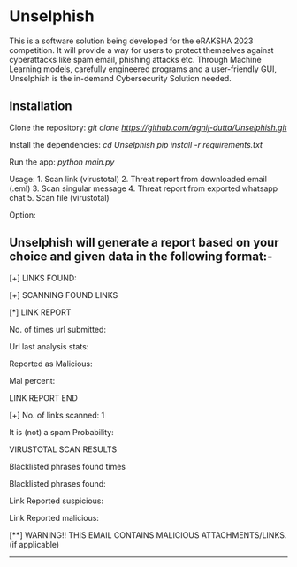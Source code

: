 # Unselphish
This is a software solution being developed for the eRAKSHA 2023 competition. It will provide a way for users to protect themselves against cyberattacks like spam email, phishing attacks etc. Through Machine Learning models, carefully engineered programs and a user-friendly GUI, Unselphish is the in-demand Cybersecurity Solution needed.

## Installation

Clone the repository:  *git clone https://github.com/agnij-dutta/Unselphish.git* 

Install the dependencies:  *cd Unselphish pip install -r requirements.txt*

Run the app: *python main.py*

Usage: 1. Scan link (virustotal)
2. Threat report from downloaded email (.eml)
3. Scan singular message
4. Threat report from exported whatsapp chat
5. Scan file (virustotal)

Option: <your choice>

<Your Input Data>


Unselphish will generate a report based on your choice and given data in the following format:-
----------------------------------------------------------------------------------------------------------------------------------
[+] LINKS FOUND:
<links>
<number of links>



[+] SCANNING FOUND LINKS



[*] LINK REPORT


No. of times url submitted: 

Url last analysis stats:

Reported as Malicious: 


Mal percent:


LINK REPORT END



[+] No. of links scanned: 1

It is (not) a spam Probability: <probability>

VIRUSTOTAL SCAN RESULTS

Blacklisted phrases found <number> times

Blacklisted phrases found:



Link Reported suspicious: 

Link Reported malicious:

[**] WARNING!! THIS EMAIL CONTAINS MALICIOUS ATTACHMENTS/LINKS. (if applicable)

-------------------------------------------------------------------------------------------------------


